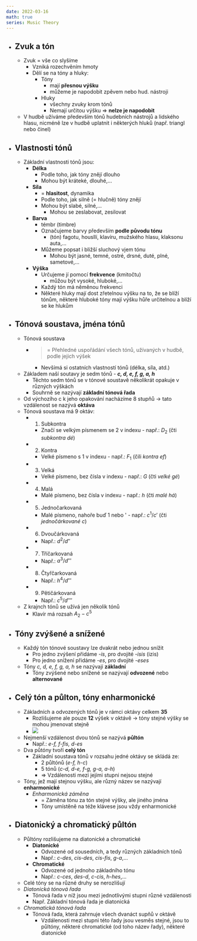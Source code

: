 ```yaml
---
date: 2022-03-16
math: true
series: Music Theory
---
```


  - ## Zvuk a tón  
    - Zvuk = vše co slyšíme  
      -  Vzniká rozechvěním hmoty  
      - Dělí se na tóny a hluky:  
        - Tóny  
          - mají **přesnou výšku**  
          - můžeme je napodobit zpěvem nebo hud. nástroji  
        - Hluky  
          - všechny zvuky krom tónů  
          - Nemají určitou výšku => **nelze je napodobit**  
    - V hudbě užíváme především tónů hudebních nástrojů a lidského hlasu, nicméně lze v hudbě uplatnit i některých hluků (např. triangl nebo činel)  
  - ## Vlastnosti tónů  
    - Základní vlastnosti tónů jsou:  
      - **Délka**  
        - Podle toho, jak tóny znějí dlouho  
        - Mohou být kráteké, dlouhé,...  
      - **Síla**  
        - = **hlasitost**, dynamika  
        - Podle toho, jak silně (= hlučně) tóny znějí  
        - Mohou být slabé, silné,...  
          - Mohou se zeslabovat, zesilovat  
      - **Barva** 
        - témbr (timbre)  
        - Označujeme barvy především **podle původu tónu**  
          - (tón) fagotu, housllí, klavíru, mužského hlasu, klaksonu auta,...  
        - Můžeme popsat i bližší sluchový vjem tónu  
          - Mohou být jasné, temné, ostré,  drsné, duté, plné, sametové,...  
      - **Výška**
        - Určujeme jí pomocí **frekvence** (kmitočtu)  
          - můžou být vysoké, hluboké,...  
        - Každý tón má něměnou frekvenci  
        - Některé hluky mají dost zřetelnou výšku na to, že se blíží tónům, některé hluboké tóny mají výšku hůře určitelnou a blíží se ke hlukům  
  - ## Tónová soustava, jména tónů  
    - Tónová soustava  
      - > = Přehledné uspořádání všech tónů, užívaných v hudbě, podle jejich výšek  
        - Nevšímá si ostatních vlastností tónů (délka, síla, atd.)  
    - Základem naší soutavy je sedm tónů - **_c, d, e, f, g, a, h_**  
      - Těchto sedm tónů se v tónové soustavě několikrát opakuje v různých výškách  
      - Souhrně se nazývají **základní tónová řada**  
    - Od výchozího c k jeho opakování nacházíme 8 stupňů -> tato vzdálenost se nazývá **oktáva**  
    - Tónová soustava má 9 oktáv:  
      - 1) Subkontra  
        - Značí se velkým písmenem se 2 v indexu - např.: $D_2$ (čti _subkontra dé_)  
      - 2) Kontra  
        - Velké písmeno s 1 v indexu - např.: $F_1$ (čili _kontra ef_)  
      - 3) Velká  
        - Velké písmeno, bez čísla v indexu - např.: $G$ (čti _velké gé_)  
      - 4) Malá  
        - Malé písmeno, bez čísla v indexu - např.: $h$ (čti _malé há_)  
      - 5) Jednočarkovaná  
        - Malé písmeno, nahoře buď 1 nebo ' - např.: $c^1/c'$ (čti _jednočárkované c_)  
      - 6) Dvoučárkovaná  
        - Např.: $d^2/d''$  
      - 7) Tříčarkovaná  
        - Např.: $a^3/d'''$  
      - 8) Čtyřčarkovaná  
        - Např.: $h^4/d'''$  
      - 9) Pětičárkovaná  
        - Např.: $c^5/d''''$  
    - Z krajnch tónů se užívá jen několik tónů  
      - Klavír má rozsah $A_2 - c^5$  
  - ## Tóny zvýšené a snížené  
    - Každý tón tónové soustavy lze dvakrát nebo jednou snížit  
      - Pro jedno zvýšení přidáme _-is_, pro dvojité _-isis_ (izis)  
      - Pro jedno snížení přidáme _-es_, pro dvojité _-eses_  
    - Tóny _c, d, e, f, g, a, h_ se nazývají **základní**  
      - Tóny zvýšené nebo snížené se nazývají **odvozené** nebo **alternované**  
  - ## Celý tón a půlton, tóny enharmonické  
    - Základních a odvozených tónů je v rámci oktávy celkem **35**  
      - Rozlišujeme ale pouze **12** výšek v oktávě -> tóny stejné výšky se mohou jmenovat stejně  
      - ![](https://firebasestorage.googleapis.com/v0/b/firescript-577a2.appspot.com/o/imgs%2Fapp%2FVitecek%2F_vV9WairAX.png?alt=media&token=c222ff7a-dfcf-4282-98ff-c8b39566a781)  
    - Nejmenší vzdálenost dvou tónů se nazývá **půltón**  
      - Např.: _e-f, f-fis, d-es_  
    - Dva půtóny tvoří **celý tón**  
      - Základní soustava tónů v rozsahu jedné oktávy se skládá ze:  
        - 2 půltónů (_e-f, h-c_)  
        - 5 tónů (_c-d, d-e, f-g, g-a, a-h_)  
        - => Vzdálenosti mezi jejími stupni nejsou stejné  
    - Tóny, jež mají stejnou výšku, ale různý název se nazývají **enharmonické**  
      - _Enharmonická záměna_  
        - = Záměna tónu za tón stejné výšky, ale jiného jména  
        - Tóny umístěně na téže klávese jsou vždy enharmonické  
  - ## Diatonický a chromatický půltón  
    - Půltóny rozlišujeme na diatonické a chromatické  
      - **Diatonické**  
        - Odvozené od sousedních, a tedy různých základních tónů  
        - Např.: _c-des_, _cis-des_, _cis-fis_, _g-a_,...  
      - **Chromatické**  
        - Odvozené od jednoho základního tónu  
        - Např.: _c-ces_, _des-d_, _c-cis_, _h-hes_,...  
    - Celé tóny se na různé druhy se nerozlišují  
    - _Diatonická tónová řada_  
      - Tónová řada v níž jsou mezi jednotlivými stupni různé vzdálenosti  
      - Např. Základní tónová řada je diatonická  
    - _Chromatická tónová řada_  
      - Tónová řada, která zahrnuje všech dvanáct supňů v oktávě  
        - Vzdálenosti mezi stupni této řady jsou vesměs stejné, jsou to půltóny, některé chromatické (od toho název řady), některé diatonické  

